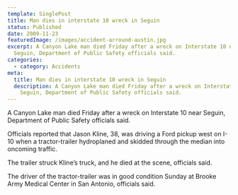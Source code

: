 ```yaml
---
template: SinglePost
title: Man dies in interstate 10 wreck in Seguin
status: Published
date: 2009-11-23
featuredImage: /images/accident-arround-austin.jpg
excerpt: A Canyon Lake man died Friday after a wreck on Interstate 10 near
  Seguin, Department of Public Safety officials said.
categories:
  - category: Accidents
meta:
  title: Man dies in interstate 10 wreck in Seguin
  description: A Canyon Lake man died Friday after a wreck on Interstate 10 near
    Seguin, Department of Public Safety officials said.
---
```

<!--StartFragment-->

A Canyon Lake man died Friday after a wreck on Interstate 10 near Seguin, Department of Public Safety officials said.

Officials reported that Jason Kline, 38, was driving a Ford pickup west on I-10 when a tractor-trailer hydroplaned and skidded through the median into oncoming traffic.

The trailer struck Kline’s truck, and he died at the scene, officials said.

The driver of the tractor-trailer was in good condition Sunday at Brooke Army Medical Center in San Antonio, officials said.

<!--EndFragment-->
